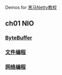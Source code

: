 Demos for [黑马Netty教程](https://www.bilibili.com/video/BV1py4y1E7oA)

## ch01 NIO

### [ByteBuffer](src/test/java/cn/itcast/nio/bytebuffer)

### [文件编程](src/test/java/cn/itcast/nio/c3)

### [网络编程](src/test/java/cn/itcast/nio/c4)
